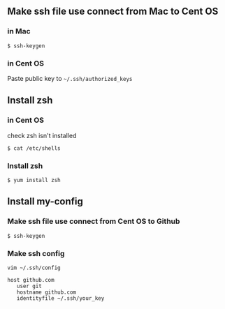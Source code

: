 ## Make ssh file use connect from Mac to Cent OS

### in Mac
```
$ ssh-keygen
```

### in Cent OS
Paste public key to `~/.ssh/authorized_keys`

## Install zsh
### in Cent OS
check zsh isn't installed

```
$ cat /etc/shells
```

### Install zsh
```
$ yum install zsh
```

## Install my-config
### Make ssh file use connect from Cent OS to Github
```
$ ssh-keygen
```

### Make ssh config
```
vim ~/.ssh/config

host github.com
   user git
   hostname github.com
   identityfile ~/.ssh/your_key
```
